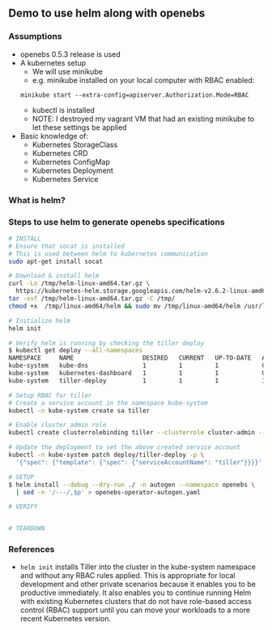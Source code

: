 ## Demo to use helm along with openebs

### Assumptions
- openebs 0.5.3 release is used
- A kubernetes setup
  - We will use minikube
  - e.g. minikube installed on your local computer with RBAC enabled:
  ```
  minikube start --extra-config=apiserver.Authorization.Mode=RBAC
  ```
  - kubectl is installed
  - NOTE: I destroyed my vagrant VM that had an existing minikube to let these settings be applied
- Basic knowledge of:
  - Kubernetes StorageClass
  - Kubernetes CRD
  - Kubernetes ConfigMap
  - Kubernetes Deployment
  - Kubernetes Service

### What is helm?


### Steps to use helm  to generate openebs specifications

```bash
# INSTALL
# Ensure that socat is installed
# This is used between helm to kubernetes communication
sudo apt-get install socat

# Download & install helm
curl -Lo /tmp/helm-linux-amd64.tar.gz \
  https://kubernetes-helm.storage.googleapis.com/helm-v2.6.2-linux-amd64.tar.gz
tar -xvf /tmp/helm-linux-amd64.tar.gz -C /tmp/
chmod +x  /tmp/linux-amd64/helm && sudo mv /tmp/linux-amd64/helm /usr/local/bin/

# Initialize helm
helm init

# Verify helm is running by checking the tiller deploy
$ kubectl get deploy --all-namespaces
NAMESPACE     NAME                   DESIRED   CURRENT   UP-TO-DATE   AVAILABLE   AGE
kube-system   kube-dns               1         1         1            0           2d
kube-system   kubernetes-dashboard   1         1         1            0           2d
kube-system   tiller-deploy          1         1         1            1           25s

# Setup RBAC for tiller
# Create a service account in the namespace kube-system
kubectl -n kube-system create sa tiller

# Enable cluster admin role
kubectl create clusterrolebinding tiller --clusterrole cluster-admin --serviceaccount=kube-system:tiller

# Update the deployment to set the above created service account
kubectl -n kube-system patch deploy/tiller-deploy -p \
  '{"spec": {"template": {"spec": {"serviceAccountName": "tiller"}}}}'
```

```bash
# SETUP
$ helm install --debug --dry-run ./ -n autogen --namespace openebs \
  | sed -n '/---/,$p' > openebs-operator-autogen.yaml

# VERIFY


# TEARDOWN


```

### References

- `helm init` installs Tiller into the cluster in the kube-system namespace and without any RBAC rules applied. This is appropriate for local development and other private scenarios because it enables you to be productive immediately. It also enables you to continue running Helm with existing Kubernetes clusters that do not have role-based access control (RBAC) support until you can move your workloads to a more recent Kubernetes version.

